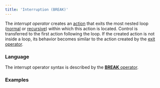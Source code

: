 ```yaml
---
title: 'Interruption (BREAK)'
---
```


The *interrupt operator* creates an [action](Actions.md) that exits the most nested loop ([normal](Loop_FOR_.md) or [recursive](Recursive_loop_WHILE_.md)) within which this action is located. Control is transferred to the first action following the loop. If the created action is not inside a loop, its behavior becomes similar to the action created by the [exit operator](Exit_RETURN_.md). 

### Language

The interrupt operator syntax is described by the [**BREAK** operator](BREAK_operator.md). 

### Examples

